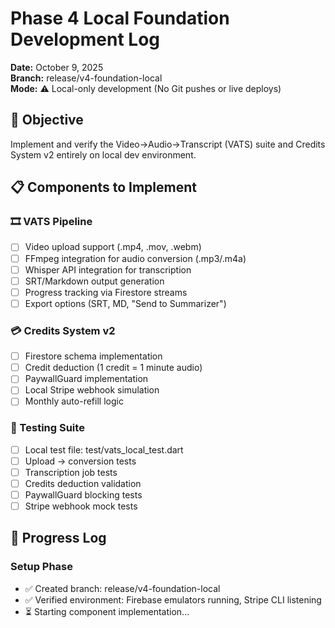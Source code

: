 # Phase 4 Local Foundation Development Log

**Date:** October 9, 2025  
**Branch:** release/v4-foundation-local  
**Mode:** ⚠️ Local-only development (No Git pushes or live deploys)

## 🎯 Objective

Implement and verify the Video→Audio→Transcript (VATS) suite and Credits System v2 entirely on local dev environment.

## 📋 Components to Implement

### 🎞️ VATS Pipeline

- [ ] Video upload support (.mp4, .mov, .webm)
- [ ] FFmpeg integration for audio conversion (.mp3/.m4a)
- [ ] Whisper API integration for transcription
- [ ] SRT/Markdown output generation
- [ ] Progress tracking via Firestore streams
- [ ] Export options (SRT, MD, "Send to Summarizer")

### 💳 Credits System v2

- [ ] Firestore schema implementation
- [ ] Credit deduction (1 credit = 1 minute audio)
- [ ] PaywallGuard implementation
- [ ] Local Stripe webhook simulation
- [ ] Monthly auto-refill logic

### 🧪 Testing Suite

- [ ] Local test file: test/vats_local_test.dart
- [ ] Upload → conversion tests
- [ ] Transcription job tests
- [ ] Credits deduction validation
- [ ] PaywallGuard blocking tests
- [ ] Stripe webhook mock tests

## 🚀 Progress Log

### Setup Phase

- ✅ Created branch: release/v4-foundation-local
- ✅ Verified environment: Firebase emulators running, Stripe CLI listening
- ⏳ Starting component implementation...

</content>
</invoke>
